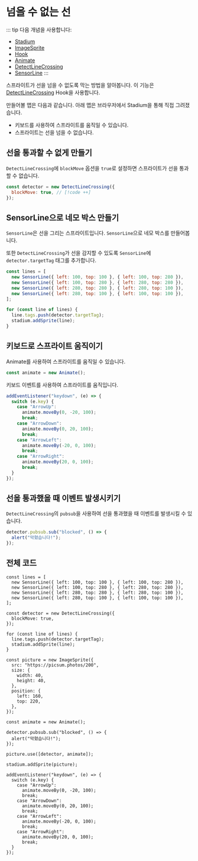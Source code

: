 # 넘을 수 없는 선

::: tip 다음 개념을 사용합니다:

- [Stadium](/API/classes/Stadium)
- [ImageSprite](/API/classes/ImageSprite)
- [Hook](/API/classes/Hook)
- [Animate](/API/classes/Animate)
- [DetectLineCrossing](/API/classes/DetectLineCrossing)
- [SensorLine](/API/classes/SensorLine)
  :::

스프라이트가 선을 넘을 수 없도록 막는 방법을 알아봅니다. 이 기능은 [DetectLineCrossing](/API/classes/DetectLineCrossing) Hook을 사용합니다.

만들어볼 맵은 다음과 같습니다. 아래 맵은 브라우저에서 Stadium을 통해 직접 그려졌습니다.

- 키보드를 사용하여 스프라이트를 움직일 수 있습니다.
- 스프라이트는 선을 넘을 수 없습니다.

<div ref="el"></div>

<script setup>
    import { ref, onMounted } from 'vue'
    import {
        Stadium,
        SensorLine,
        ImageSprite,
        MoveableSprite,
        Animate,
        DetectLineCrossing,
    } from "../../dist/stadium.js";
    const el = ref(null)
    const message = ref("아직 선을 통과하지 않았습니다.")

    onMounted(() => {
        const stadium = new Stadium(el.value, {
            width: 400,
            height: 400,
        });

        const lines = [
          new SensorLine({ left: 100, top: 100 }, { left: 100, top: 280 }),
          new SensorLine({ left: 100, top: 280 }, { left: 280, top: 280 }),
          new SensorLine({ left: 280, top: 280 }, { left: 280, top: 100 }),
          new SensorLine({ left: 280, top: 100 }, { left: 100, top: 100 }),
        ]
        
        const detector = new DetectLineCrossing({
          blockMove: true
        });

        for(const line of lines) {
          line.tags.push(detector.targetTag);
          stadium.addSprite(line);
        }

        const picture = new ImageSprite({
          src: "https://picsum.photos/200",
          size: {
            width: 40,
            height: 40,
          },
          position: {
            left: 160,
            top: 220,
          },
        });

        const animate = new Animate();

        detector.pubsub.sub("blocked", () => {
            alert("막혔습니다!")
        })

        picture.use([detector, animate]);

        stadium.addSprite(picture);

        addEventListener("keydown", (e) => {
            switch(e.key) {
                case "ArrowUp":
                    animate.moveBy(0, -20, 100);
                    break;
                case "ArrowDown":
                    animate.moveBy(0, 20, 100);
                    break;
                case "ArrowLeft":
                    animate.moveBy(-20, 0, 100);
                    break;
                case "ArrowRight":
                    animate.moveBy(20, 0, 100);
                    break;
            }
        })

        el.value.style.setProperty("border", "1px solid black")
    })
</script>

## 선을 통과할 수 없게 만들기

`DetectLineCrossing`에 `blockMove` 옵션을 `true`로 설정하면 스프라이트가 선을 통과할 수 없습니다.

```js
const detector = new DetectLineCrossing({
  blockMove: true, // [!code ++]
});
```

## SensorLine으로 네모 박스 만들기

`SensorLine`은 선을 그리는 스프라이트입니다. `SensorLine`으로 네모 박스를 만들어봅니다.

또한 `DetectLineCrossing`가 선을 감지할 수 있도록 `SensorLine`에 `detector.targetTag` 태그를 추가합니다.

```js
const lines = [
  new SensorLine({ left: 100, top: 100 }, { left: 100, top: 280 }),
  new SensorLine({ left: 100, top: 280 }, { left: 280, top: 280 }),
  new SensorLine({ left: 280, top: 280 }, { left: 280, top: 100 }),
  new SensorLine({ left: 280, top: 100 }, { left: 100, top: 100 }),
];

for (const line of lines) {
  line.tags.push(detector.targetTag);
  stadium.addSprite(line);
}
```

## 키보드로 스프라이트 움직이기

Animate를 사용하여 스프라이트를 움직일 수 있습니다.

```js
const animate = new Animate();
```

키보드 이벤트를 사용하여 스프라이트를 움직입니다.

```js
addEventListener("keydown", (e) => {
  switch (e.key) {
    case "ArrowUp":
      animate.moveBy(0, -20, 100);
      break;
    case "ArrowDown":
      animate.moveBy(0, 20, 100);
      break;
    case "ArrowLeft":
      animate.moveBy(-20, 0, 100);
      break;
    case "ArrowRight":
      animate.moveBy(20, 0, 100);
      break;
  }
});
```

## 선을 통과했을 때 이벤트 발생시키기

`DetectLineCrossing`의 `pubsub`을 사용하여 선을 통과했을 때 이벤트를 발생시킬 수 있습니다.

```js
detector.pubsub.sub("blocked", () => {
  alert("막혔습니다!");
});
```

## 전체 코드

```js{17}
const lines = [
  new SensorLine({ left: 100, top: 100 }, { left: 100, top: 280 }),
  new SensorLine({ left: 100, top: 280 }, { left: 280, top: 280 }),
  new SensorLine({ left: 280, top: 280 }, { left: 280, top: 100 }),
  new SensorLine({ left: 280, top: 100 }, { left: 100, top: 100 }),
];

const detector = new DetectLineCrossing({
  blockMove: true,
});

for (const line of lines) {
  line.tags.push(detector.targetTag);
  stadium.addSprite(line);
}

const picture = new ImageSprite({
  src: "https://picsum.photos/200",
  size: {
    width: 40,
    height: 40,
  },
  position: {
    left: 160,
    top: 220,
  },
});

const animate = new Animate();

detector.pubsub.sub("blocked", () => {
  alert("막혔습니다!");
});

picture.use([detector, animate]);

stadium.addSprite(picture);

addEventListener("keydown", (e) => {
  switch (e.key) {
    case "ArrowUp":
      animate.moveBy(0, -20, 100);
      break;
    case "ArrowDown":
      animate.moveBy(0, 20, 100);
      break;
    case "ArrowLeft":
      animate.moveBy(-20, 0, 100);
      break;
    case "ArrowRight":
      animate.moveBy(20, 0, 100);
      break;
  }
});
```
